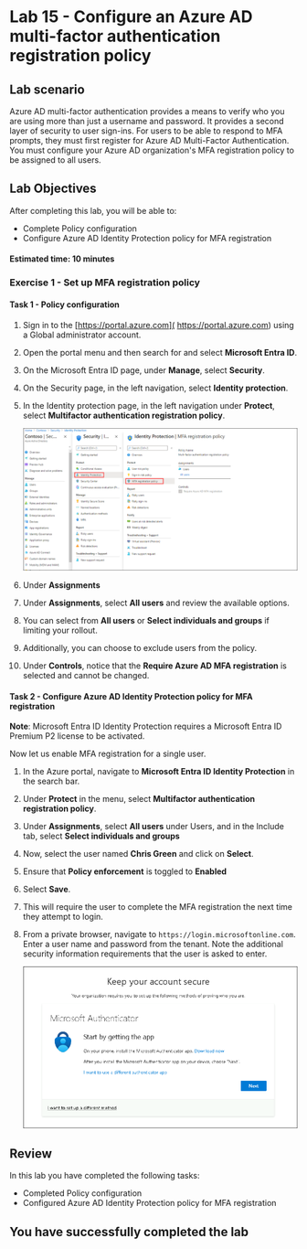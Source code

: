 
# Lab 15 - Configure an Azure AD multi-factor authentication registration policy

## Lab scenario

Azure AD multi-factor authentication provides a means to verify who you are using more than just a username and password. It provides a second layer of security to user sign-ins. For users to be able to respond to MFA prompts, they must first register for Azure AD Multi-Factor Authentication. You must configure your Azure AD organization's MFA registration policy to be assigned to all users.

## Lab Objectives

After completing this lab, you will be able to:
- Complete Policy configuration
- Configure Azure AD Identity Protection policy for MFA registration

#### Estimated time: 10 minutes

### Exercise 1 - Set up MFA registration policy

#### Task 1 - Policy configuration

1. Sign in to the [https://portal.azure.com]( https://portal.azure.com) using a Global administrator account.

2. Open the portal menu and then search for and select **Microsoft Entra ID**.

3. On the  Microsoft Entra ID page, under **Manage**, select **Security**.

4. On the Security page, in the left navigation, select **Identity protection**.

5. In the Identity protection page, in the left navigation under **Protect**, select **Multifactor authentication registration policy**.

    ![Screen image displaying the MFA registration policy page with browsing path highlighted](./media/policy23.png)

6. Under **Assignments**

7. Under **Assignments**, select **All users** and review the available options.

8. You can select from **All users** or **Select individuals and groups** if limiting your rollout.

9. Additionally, you can choose to exclude users from the policy.

10. Under **Controls**, notice that the **Require Azure AD MFA registration** is selected and cannot be changed.


#### Task 2 - Configure Azure AD Identity Protection policy for MFA registration

**Note**: Microsoft Entra ID Identity Protection requires a Microsoft Entra ID Premium P2 license to be activated. 

Now let us enable MFA registration for a single user.

1. In the Azure portal, navigate to **Microsoft Entra ID Identity Protection** in the search bar.

1. Under **Protect** in the menu, select **Multifactor authentication registration policy**.

1. Under **Assignments**, select **All users** under Users, and in the Include tab, select **Select individuals and groups**

1. Now, select the user named **Chris Green** and click on **Select**.

1. Ensure that  **Policy enforcement** is toggled to **Enabled** 

1. Select **Save**.

1. This will require the user to complete the MFA registration the next time they attempt to login.

1. From a private browser, navigate to `https://login.microsoftonline.com`. Enter a user name and password from the tenant.  Note the additional security information requirements that the user is asked to enter.

    ![Screenshot showing the complete Add Policy dialog](./media/mfa.png)

## Review

In this lab you have completed the following tasks:
- Completed Policy configuration
- Configured Azure AD Identity Protection policy for MFA registration

## You have successfully completed the lab

